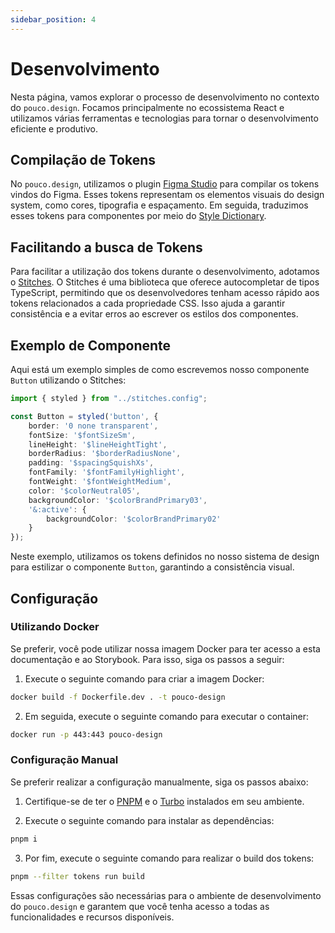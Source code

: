 ```yaml
---
sidebar_position: 4
---
```


# Desenvolvimento

Nesta página, vamos explorar o processo de desenvolvimento no contexto do `pouco.design`. Focamos principalmente no ecossistema React e utilizamos várias ferramentas e tecnologias para tornar o desenvolvimento eficiente e produtivo.

## Compilação de Tokens

No `pouco.design`, utilizamos o plugin [Figma Studio](https://tokens.studio/) para compilar os tokens vindos do Figma. Esses tokens representam os elementos visuais do design system, como cores, tipografia e espaçamento. Em seguida, traduzimos esses tokens para componentes por meio do [Style Dictionary](https://amzn.github.io/style-dictionary/).

## Facilitando a busca de Tokens

Para facilitar a utilização dos tokens durante o desenvolvimento, adotamos o [Stitches](https://stitches.dev/). O Stitches é uma biblioteca que oferece autocompletar de tipos TypeScript, permitindo que os desenvolvedores tenham acesso rápido aos tokens relacionados a cada propriedade CSS. Isso ajuda a garantir consistência e a evitar erros ao escrever os estilos dos componentes.

## Exemplo de Componente

Aqui está um exemplo simples de como escrevemos nosso componente `Button` utilizando o Stitches:

```typescript title="Button.tsx"
import { styled } from "../stitches.config";

const Button = styled('button', {
    border: '0 none transparent',
    fontSize: '$fontSizeSm',
    lineHeight: '$lineHeightTight',
    borderRadius: '$borderRadiusNone',
    padding: '$spacingSquishXs',
    fontFamily: '$fontFamilyHighlight',
    fontWeight: '$fontWeightMedium',
    color: '$colorNeutral05',
    backgroundColor: '$colorBrandPrimary03',
    '&:active': {
        backgroundColor: '$colorBrandPrimary02'
    }
});
```

Neste exemplo, utilizamos os tokens definidos no nosso sistema de design para estilizar o componente `Button`, garantindo a consistência visual.

## Configuração

### Utilizando Docker

Se preferir, você pode utilizar nossa imagem Docker para ter acesso a esta documentação e ao Storybook. Para isso, siga os passos a seguir:

1. Execute o seguinte comando para criar a imagem Docker:
```bash
docker build -f Dockerfile.dev . -t pouco-design
```

2. Em seguida, execute o seguinte comando para executar o container:
```bash
docker run -p 443:443 pouco-design
```

### Configuração Manual

Se preferir realizar a configuração manualmente, siga os passos abaixo:

1. Certifique-se de ter o [PNPM](https://pnpm.io/) e o [Turbo](https://turbo.build/) instalados em seu ambiente.

2. Execute o seguinte comando para instalar as dependências:
```bash
pnpm i
```

3. Por fim, execute o seguinte comando para realizar o build dos tokens:
```bash
pnpm --filter tokens run build
```

Essas configurações são necessárias para o ambiente de desenvolvimento do `pouco.design` e garantem que você tenha acesso a todas as funcionalidades e recursos disponíveis.